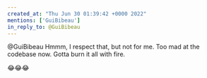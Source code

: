 ```yaml
---
created_at: "Thu Jun 30 01:39:42 +0000 2022"
mentions: ['GuiBibeau']
in_reply_to: @GuiBibeau
---
```


@GuiBibeau Hmmm, I respect that, but not for me. Too mad at the codebase now. Gotta burn it all with fire.

😂😂😂